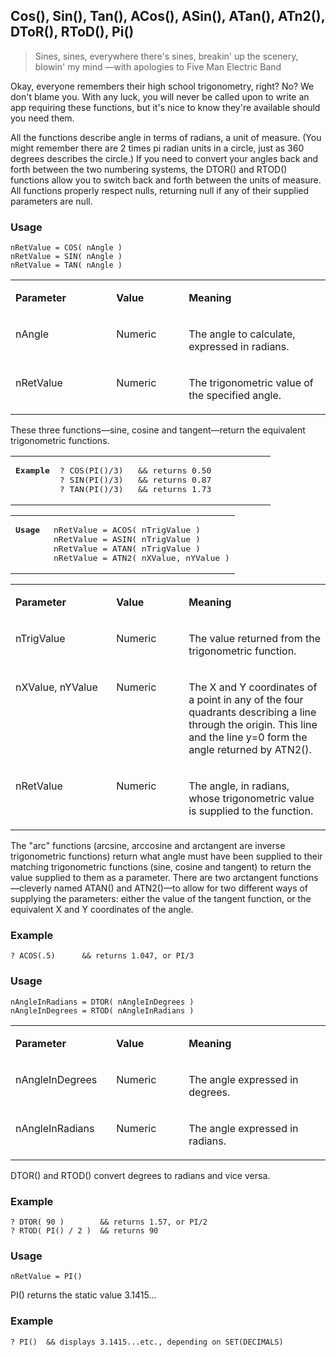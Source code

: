 ## Cos(), Sin(), Tan(), ACos(), ASin(), ATan(), ATn2(), DToR(), RToD(), Pi()

>Sines, sines,   everywhere there's sines,   breakin' up the scenery,   blowin' my mind   &mdash;with apologies to Five Man Electric Band

Okay, everyone remembers their high school trigonometry, right? No? We don't blame you. With any luck, you will never be called upon to write an app requiring these functions, but it's nice to know they're available should you need them.

All the functions describe angle in terms of radians, a unit of measure. (You might remember  there are 2 times pi radian units in a circle, just as 360 degrees describes the circle.) If you need to convert your angles back and forth between the two numbering systems, the DTOR() and RTOD() functions allow you to switch back and forth between the units of measure. All functions properly respect nulls, returning null if any of their supplied parameters are null.

### Usage

```foxpro
nRetValue = COS( nAngle )
nRetValue = SIN( nAngle )
nRetValue = TAN( nAngle )
```
<table>
<tr>
  <td width="32%" valign="top">
  <p><b>Parameter</b></p>
  </td>
  <td width=23% valign=top>
  <p><b>Value</b></p>
  </td>
  <td width=45% valign=top>
  <p><b>Meaning</b></p>
  </td>
 </tr>
<tr>
  <td width="32%" valign="top">
  <p>nAngle</p>
  </td>
  <td width=23% valign=top>
  <p>Numeric</p>
  </td>
  <td width=45% valign=top>
  <p>The angle to calculate, expressed in radians.</p>
  </td>
 </tr>
<tr>
  <td width="32%" valign="top">
  <p>nRetValue</p>
  </td>
  <td width=23% valign=top>
  <p>Numeric</p>
  </td>
  <td width=45% valign=top>
  <p>The trigonometric value of the specified angle.</p>
  </td>
 </tr>
</table>

These three functions&mdash;sine, cosine and tangent&mdash;return the equivalent trigonometric functions.

<table>
<tr>
  <td width="17%" valign="top">
<pre><b>Example</b></pre>
  </td>
  <td width=83% valign=top>
<pre>? COS(PI()/3)   &amp;&amp; returns 0.50
? SIN(PI()/3)   &amp;&amp; returns 0.87
? TAN(PI()/3)   &amp;&amp; returns 1.73</pre>
  </td>
 </tr>
</table>

<table>
<tr>
  <td width="17%" valign="top">
<pre><b>Usage</b></pre>
  </td>
  <td width=83% valign=top>
<pre>nRetValue = ACOS( nTrigValue )
nRetValue = ASIN( nTrigValue )
nRetValue = ATAN( nTrigValue )
nRetValue = ATN2( nXValue, nYValue )</pre>
  </td>
 </tr>
</table>

<table>
<tr>
  <td width="32%" valign="top">
  <p><b>Parameter</b></p>
  </td>
  <td width=23% valign=top>
  <p><b>Value</b></p>
  </td>
  <td width=45% valign=top>
  <p><b>Meaning</b></p>
  </td>
 </tr>
<tr>
  <td width="32%" valign="top">
  <p>nTrigValue</p>
  </td>
  <td width=23% valign=top>
  <p>Numeric</p>
  </td>
  <td width=45% valign=top>
  <p>The value returned from the trigonometric function.</p>
  </td>
 </tr>
<tr>
  <td width="32%" valign="top">
  <p>nXValue, nYValue</p>
  </td>
  <td width=23% valign=top>
  <p>Numeric</p>
  </td>
  <td width=45% valign=top>
  <p>The X and Y coordinates of a point in any of the four quadrants describing a line through the origin. This line and the line y=0 form the angle returned by ATN2().</p>
  </td>
 </tr>
<tr>
  <td width="32%" valign="top">
  <p>nRetValue</p>
  </td>
  <td width=23% valign=top>
  <p>Numeric</p>
  </td>
  <td width=45% valign=top>
  <p>The angle, in radians, whose trigonometric value is supplied to the function.</p>
  </td>
 </tr>
</table>

The "arc" functions (arcsine, arccosine and arctangent are inverse trigonometric functions) return what angle must have been supplied to their matching trigonometric functions (sine, cosine and tangent) to return the value supplied to them as a parameter. There are two arctangent functions&mdash;cleverly named ATAN() and ATN2()&mdash;to allow for two different ways of supplying the parameters: either the value of the tangent function, or the equivalent X and Y coordinates of the angle.

### Example

```foxpro
? ACOS(.5)      && returns 1.047, or PI/3
```
### Usage

```foxpro
nAngleInRadians = DTOR( nAngleInDegrees )
nAngleInDegrees = RTOD( nAngleInRadians )
```
<table>
<tr>
  <td width="32%" valign="top">
  <p><b>Parameter</b></p>
  </td>
  <td width=23% valign=top>
  <p><b>Value</b></p>
  </td>
  <td width=45% valign=top>
  <p><b>Meaning</b></p>
  </td>
 </tr>
<tr>
  <td width="32%" valign="top">
  <p>nAngleInDegrees </p>
  </td>
  <td width=23% valign=top>
  <p>Numeric</p>
  </td>
  <td width=45% valign=top>
  <p>The angle expressed in degrees.</p>
  </td>
 </tr>
<tr>
  <td width="32%" valign="top">
  <p>nAngleInRadians</p>
  </td>
  <td width=23% valign=top>
  <p>Numeric</p>
  </td>
  <td width=45% valign=top>
  <p>The angle expressed in radians.</p>
  </td>
 </tr>
</table>

DTOR() and RTOD() convert degrees to radians and vice versa.

### Example

```foxpro
? DTOR( 90 )        && returns 1.57, or PI/2
? RTOD( PI() / 2 )  && returns 90
```
### Usage

```foxpro
nRetValue = PI()
```

PI() returns the static value 3.1415...

### Example

```foxpro
? PI()  && displays 3.1415...etc., depending on SET(DECIMALS)
```